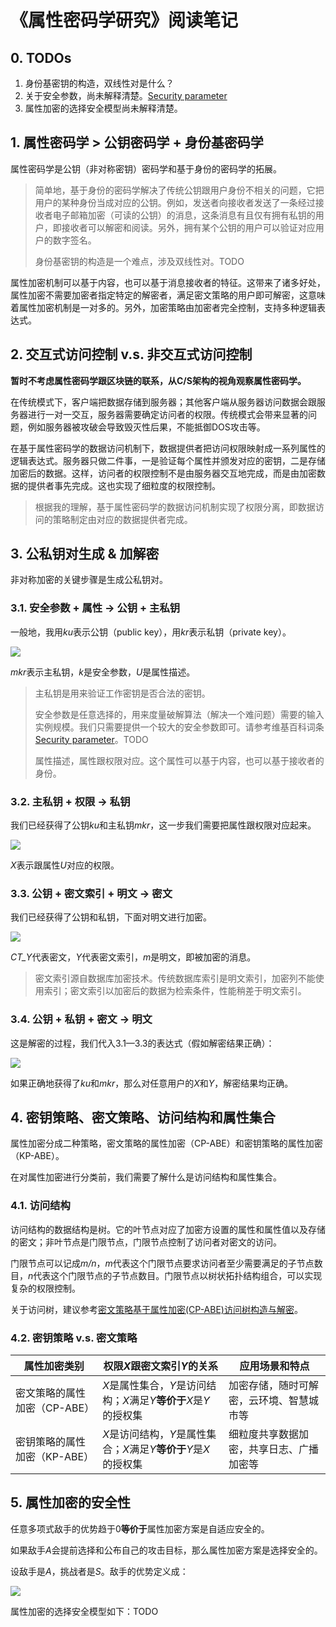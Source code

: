 # 《属性密码学研究》阅读笔记

## 0. TODOs

1. 身份基密钥的构造，双线性对是什么？
2. 关于安全参数，尚未解释清楚。[Security parameter](https://en.wikipedia.org/wiki/Security_parameter)
3. 属性加密的选择安全模型尚未解释清楚。

## 1. 属性密码学 > 公钥密码学 + 身份基密码学

属性密码学是公钥（非对称密钥）密码学和基于身份的密码学的拓展。

> 简单地，基于身份的密码学解决了传统公钥跟用户身份不相关的问题，它把用户的某种身份当成对应的公钥。例如，发送者向接收者发送了一条经过接收者电子邮箱加密（可读的公钥）的消息，这条消息有且仅有拥有私钥的用户，即接收者可以解密和阅读。另外，拥有某个公钥的用户可以验证对应用户的数字签名。
>
> 身份基密钥的构造是一个难点，涉及双线性对。TODO

属性加密机制可以基于内容，也可以基于消息接收者的特征。这带来了诸多好处，属性加密不需要加密者指定特定的解密者，满足密文策略的用户即可解密，这意味着属性加密机制是一对多的。另外，加密策略由加密者完全控制，支持多种逻辑表达式。

## 2. 交互式访问控制 v.s. 非交互式访问控制

**暂时不考虑属性密码学跟区块链的联系，从C/S架构的视角观察属性密码学。**

在传统模式下，客户端把数据存储到服务器；其他客户端从服务器访问数据会跟服务器进行一对一交互，服务器需要确定访问者的权限。传统模式会带来显著的问题，例如服务器被攻破会导致毁灭性后果，不能抵御DOS攻击等。

在基于属性密码学的数据访问机制下，数据提供者把访问权限映射成一系列属性的逻辑表达式。服务器只做二件事，一是验证每个属性并颁发对应的密钥，二是存储加密后的数据。这样，访问者的权限控制不是由服务器交互地完成，而是由加密数据的提供者事先完成。这也实现了细粒度的权限控制。

> 根据我的理解，基于属性密码学的数据访问机制实现了权限分离，即数据访问的策略制定由对应的数据提供者完成。

## 3. 公私钥对生成 & 加解密

非对称加密的关键步骤是生成公私钥对。

### 3.1. 安全参数 + 属性 -> 公钥 + 主私钥

一般地，我用*ku*表示公钥（public key），用*kr*表示私钥（private key）。

<img src="https://render.githubusercontent.com/render/math?math=ku%2c+mkr+%3d+Setup(k%2c+U)">

*mkr*表示主私钥，*k*是安全参数，*U*是属性描述。

> 主私钥是用来验证工作密钥是否合法的密钥。
>
> 安全参数是任意选择的，用来度量破解算法（解决一个难问题）需要的输入实例规模。我们只需要提供一个较大的安全参数即可。请参考维基百科词条[Security parameter](https://en.wikipedia.org/wiki/Security_parameter)。TODO
>
> 属性描述，属性跟权限对应。这个属性可以基于内容，也可以基于接收者的身份。

### 3.2. 主私钥 + 权限 -> 私钥

我们已经获得了公钥*ku*和主私钥*mkr*，这一步我们需要把属性跟权限对应起来。

<img src="https://render.githubusercontent.com/render/math?math=kr+%3d+Keygen(mkr%2c+X)">

*X*表示跟属性*U*对应的权限。

### 3.3. 公钥 + 密文索引 + 明文 -> 密文

我们已经获得了公钥和私钥，下面对明文进行加密。

<img src="https://render.githubusercontent.com/render/math?math=CT_Y+%3d+Enc(ku%2c+Y%2c+m)">

*CT_Y*代表密文，*Y*代表密文索引，*m*是明文，即被加密的消息。

> 密文索引源自数据库加密技术。传统数据库索引是明文索引，加密列不能使用索引；密文索引以加密后的数据为检索条件，性能稍差于明文索引。

### 3.4. 公钥 + 私钥 + 密文 -> 明文

这是解密的过程，我们代入3.1—3.3的表达式（假如解密结果正确）：

<img src="https://render.githubusercontent.com/render/math?math=m+%3d+Dec(ku%2c+kr%2c+CT_Y)+%3d+Dec(ku%2c+Keygen(mkr%2c+X)%2c+Enc(ku%2c+Y%2c+m))">

如果正确地获得了*ku*和*mkr*，那么对任意用户的*X*和*Y*，解密结果均正确。

## 4. 密钥策略、密文策略、访问结构和属性集合

属性加密分成二种策略，密文策略的属性加密（CP-ABE）和密钥策略的属性加密（KP-ABE）。

在对属性加密进行分类前，我们需要了解什么是访问结构和属性集合。

### 4.1. 访问结构

访问结构的数据结构是树。它的叶节点对应了加密方设置的属性和属性值以及存储的密文；非叶节点是门限节点，门限节点控制了访问者对密文的访问。

门限节点可以记成*m/n*，*m*代表这个门限节点要求访问者至少需要满足的子节点数目，*n*代表这个门限节点的子节点数目。门限节点以树状拓扑结构组合，可以实现复杂的权限控制。

关于访问树，建议参考[密文策略基于属性加密(CP-ABE)访问树构造与解密](https://blog.csdn.net/ping802363/article/details/65639016)。

### 4.2. 密钥策略 v.s. 密文策略

| **属性加密类别** | **权限*X*跟密文索引*Y*的关系** | **应用场景和特点** |
| ------- | ------- | ------- |
| 密文策略的属性加密（CP-ABE） | *X*是属性集合，*Y*是访问结构；*X*满足*Y***等价于***X*是*Y*的授权集 | 加密存储，随时可解密，云环境、智慧城市等 |
| 密钥策略的属性加密（KP-ABE） | *X*是访问结构，*Y*是属性集合；*X*满足*Y***等价于***Y*是*X*的授权集 | 细粒度共享数据加密，共享日志、广播加密等 |

## 5. 属性加密的安全性

任意多项式敌手的优势趋于0**等价于**属性加密方案是自适应安全的。

如果敌手*A*会提前选择和公布自己的攻击目标，那么属性加密方案是选择安全的。

设敌手是*A*，挑战者是*S*。敌手的优势定义成：

<img src="https://render.githubusercontent.com/render/math?math=Adv_A(k)+%3d+%7c+Pr(b%27+%3d+b)+-+%5cfrac%7b1%7d%7b2%7d+%7c">

属性加密的选择安全模型如下：TODO